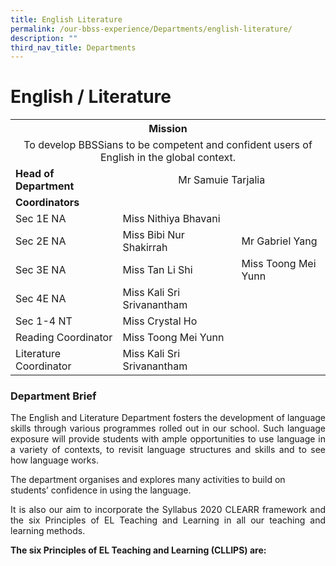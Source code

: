 ```yaml
---
title: English Literature
permalink: /our-bbss-experience/Departments/english-literature/
description: ""
third_nav_title: Departments
---
```

# English / Literature
<div>
<div>
<table>
<tbody>
<tr>
<th colspan="3"  style="text-align:center">Mission</th>
</tr>
<tr>
<td colspan="3" style="text-align:center">To develop BBSSians to be competent and confident users of English in the global context.</td>
</tr>
<tr>
<td><strong>Head of Department</strong></td>
<td colspan="2" style="text-align: center;">Mr Samuie Tarjalia</td>
</tr>
<tr>
<td><strong>Coordinators</strong></td>
</tr>
<tr>
<td>Sec 1E NA</td>
<td>Miss Nithiya Bhavani</td>
</tr>
<tr>
<td>Sec 2E NA&nbsp;</td>
<td>Miss Bibi Nur Shakirrah&nbsp;</td>
<td>Mr Gabriel Yang</td>
</tr>
<tr>
<td>Sec 3E NA</td>
<td>Miss Tan Li Shi</td>
<td>Miss Toong Mei Yunn</td>
</tr>
<tr>
<td>Sec 4E NA</td>
<td>Miss Kali Sri Srivanantham</td>
</tr>
<tr>
<td>Sec 1-4 NT</td>
<td>Miss Crystal Ho</td>
</tr>
<tr>
<td>Reading Coordinator</td>
<td>Miss Toong Mei Yunn&nbsp;</td>
</tr>
<tr>
<td>Literature Coordinator&nbsp;</td>
<td>Miss Kali Sri Srivanantham</td>
</tr>
</tbody>
</table>
</div>
</div>

### Department Brief

<p style="text-align: justify;">The English and Literature Department fosters the development of language skills through various programmes rolled out in our school. Such language exposure will provide students with ample opportunities to use language in a variety of contexts, to revisit language structures and skills and to see how language works.  </p>
  
The department organises and explores many activities to build on students’ confidence in using the language.  
  
<p style="text-align: justify;">It is also our aim to incorporate the Syllabus 2020 CLEARR framework and the six Principles of EL Teaching and Learning in all our teaching and learning methods.</p>

**The six Principles of EL Teaching and Learning (CLLIPS) are:**